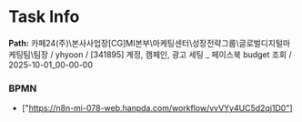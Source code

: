 # Task Info

**Path:** 카페24(주)\본사사업장\[CG]MI본부\마케팅센터\성장전략그룹\글로벌디지털마케팅팀\팀장 / yhyoon / [341895] 계정, 캠페인, 광고 세팅 _ 페이스북 budget 조회 / 2025-10-01_00-00-00

### BPMN
- ["https://n8n-mi-078-web.hanpda.com/workflow/vvVYy4UC5d2qj1D0"]

